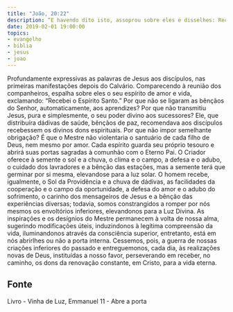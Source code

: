 ```yaml
---
title: "João, 20:22"
description: “E havendo dito isto, assoprou sobre eles e disse­lhes: Recebei o Espírito Santo.” (João, 20:22)
date: 2019-02-01 19:00:00
topics: 
- evangelho
- biblia
- jesus
- joao
---
```



Profundamente expressivas as palavras de Jesus aos discípulos, nas
primeiras manifestações depois do Calvário.
Comparecendo à reunião dos companheiros, espalha sobre eles o seu
espírito de amor e vida, exclamando: “Recebei o Espírito Santo.”
Por que não se ligaram as bênçãos do Senhor, automaticamente, aos
aprendizes? Por que não transmitiu Jesus, pura e simplesmente, o seu poder divino
aos sucessores? Ele, que distribuíra dádivas de saúde, bênçãos de paz, recomendava
aos discípulos recebessem os divinos dons espirituais. Por que não impor semelhante
obrigação?
É que o Mestre não violentaria o santuário de cada filho de Deus, nem
mesmo por amor.
Cada espírito guarda seu próprio tesouro e abrirá suas portas sagradas à
comunhão com o Eterno Pai.
O Criador oferece à semente o sol e a chuva, o clima e o campo, a defesa e
o adubo, o cuidado dos lavradores e a bênção das estações, mas a semente terá que
germinar por si mesma, elevando­se para a luz solar.
O homem recebe, igualmente, o Sol da Providência e a chuva de dádivas, as
facilidades da cooperação e o campo da oportunidade, a defesa do amor e o adubo
do sofrimento, o carinho dos mensageiros de Jesus e a bênção das experiências
diversas; todavia, somos constrangidos a romper por nós mesmos os envoltórios
inferiores, elevando­nos para a Luz Divina.
As inspirações e os desígnios do Mestre permanecem à volta de nossa alma,
sugerindo modificações úteis, induzindo­nos à legítima compreensão da vida,
iluminando­nos através da consciência superior, entretanto, está em nós abrir­lhes ou
não a porta interna.
Cessemos, pois, a guerra de nossas criações inferiores do passado e
entreguemo­nos, cada dia, às realizações novas de Deus, instituídas a nosso favor,
perseverando em receber, no caminho, os dons da renovação constante, em Cristo,
para a vida eterna.




## Fonte
Livro - Vinha de Luz, Emmanuel
11 - Abre a porta
